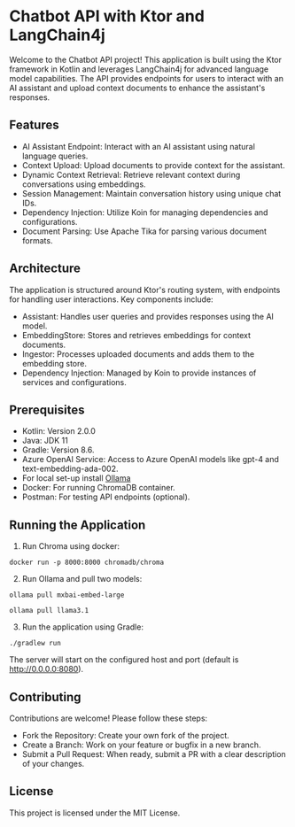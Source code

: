 # Chatbot API with Ktor and LangChain4j

Welcome to the Chatbot API project! This application is built using the Ktor framework in Kotlin and leverages
LangChain4j for advanced language model capabilities. The API provides endpoints for users to interact with an AI
assistant and upload context documents to enhance the assistant's responses.

## Features

- AI Assistant Endpoint: Interact with an AI assistant using natural language queries.
- Context Upload: Upload documents to provide context for the assistant.
- Dynamic Context Retrieval: Retrieve relevant context during conversations using embeddings.
- Session Management: Maintain conversation history using unique chat IDs.
- Dependency Injection: Utilize Koin for managing dependencies and configurations.
- Document Parsing: Use Apache Tika for parsing various document formats.

## Architecture

The application is structured around Ktor's routing system, with endpoints for handling user interactions. Key
components include:

- Assistant: Handles user queries and provides responses using the AI model.
- EmbeddingStore: Stores and retrieves embeddings for context documents.
- Ingestor: Processes uploaded documents and adds them to the embedding store.
- Dependency Injection: Managed by Koin to provide instances of services and configurations.

## Prerequisites

- Kotlin: Version 2.0.0
- Java: JDK 11
- Gradle: Version 8.6.
- Azure OpenAI Service: Access to Azure OpenAI models like gpt-4 and text-embedding-ada-002.
- For local set-up install [Ollama](https://ollama.com/download)
- Docker: For running ChromaDB container.
- Postman: For testing API endpoints (optional).

## Running the Application

1. Run Chroma using docker:

```shell
docker run -p 8000:8000 chromadb/chroma
```

2. Run Ollama and pull two models:

```shell
ollama pull mxbai-embed-large
```

```shell
ollama pull llama3.1
```

3. Run the application using Gradle:

```shell
./gradlew run
```

The server will start on the configured host and port (default is http://0.0.0.0:8080).

## Contributing

Contributions are welcome! Please follow these steps:

- Fork the Repository: Create your own fork of the project.
- Create a Branch: Work on your feature or bugfix in a new branch.
- Submit a Pull Request: When ready, submit a PR with a clear description of your changes.

## License

This project is licensed under the MIT License.